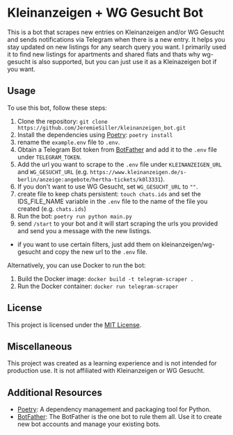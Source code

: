 # Kleinanzeigen + WG Gesucht Bot

This is a bot that scrapes new entries on Kleinanzeigen and/or WG Gesucht and sends notifications via Telegram when there is a new entry. It helps you stay updated on new listings for any search query you want.
I primarily used it to find new listings for apartments and shared flats and thats why wg-gesucht is also supported, but you can just use it as a Kleinazeigen bot if you want.

## Usage

To use this bot, follow these steps:

1. Clone the repository: `git clone https://github.com/JeremieSiller/kleinanzeigen_bot.git`
2. Install the dependencies using [Poetry](https://python-poetry.org/): `poetry install`
3. rename the `example.env` file to `.env`.
4. Obtain a Telegram Bot token from [BotFather](https://core.telegram.org/bots#botfather) and add it to the `.env` file under `TELEGRAM_TOKEN`.
5. Add the url you want to scrape to the `.env` file under `KLEINANZEIGEN_URL` and `WG_GESUCHT_URL` (e.g. `https://www.kleinanzeigen.de/s-berlin/anzeige:angebote/hertha-tickets/k0l3331`).
6. If you don't want to use WG Gesucht, set `WG_GESUCHT_URL` to `""`.
7. create file to keep chats persistent: `touch chats.ids` and set the IDS_FILE_NAME variable in the `.env` file to the name of the file you created (e.g. `chats.ids`)
8. Run the bot: `poetry run python main.py`
9. send `/start` to your bot and it will start scraping the urls you provided and send you a message with the new listings.

- if you want to use certain filters, just add them on kleinanzeigen/wg-gesucht and copy the new url to the `.env` file.

Alternatively, you can use Docker to run the bot:

1. Build the Docker image: `docker build -t telegram-scraper .`
2. Run the Docker container: `docker run telegram-scraper`

## License

This project is licensed under the [MIT License](LICENSE).

## Miscellaneous

This project was created as a learning experience and is not intended for production use. It is not affiliated with Kleinanzeigen or WG Gesucht.


## Additional Resources

- [Poetry](https://python-poetry.org/): A dependency management and packaging tool for Python.
- [BotFather](https://core.telegram.org/bots#botfather): The BotFather is the one bot to rule them all. Use it to create new bot accounts and manage your existing bots.
